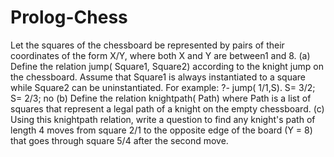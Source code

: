 # Prolog-Chess
Let the squares of the chessboard be represented by pairs of their coordinates of the form X/Y, where both X and Y are between1 and 8. 
(a) Define the relation jump( Square1, Square2) according to the knight jump on the chessboard. Assume that Square1 is always instantiated to a square while Square2 can be uninstantiated. For example: 
?- jump( 1/1,S). 
S= 3/2; 
S= 2/3; 
no 
(b) Define the relation knightpath( Path) where Path is a list of squares that represent a legal path of a knight on the empty chessboard. 
(c) Using this knightpath relation, write a question to find any knight's path of length 4 moves from square 2/1 to the opposite edge of the board (Y = 8) that goes through square 5/4 after the second move. 
